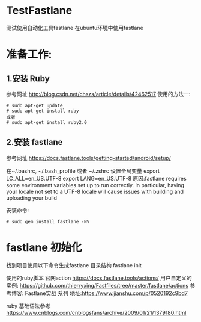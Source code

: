 # TestFastlane

测试使用自动化工具fastlane
在ubuntu环境中使用fastlane

# 准备工作:
## 1.安装 Ruby

参考网址 http://blog.csdn.net/chszs/article/details/42462517
使用的方法一:
```
# sudo apt-get update
# sudo apt-get install ruby
或者
# sudo apt-get install ruby2.0
```
## 2.安装 fastlane
参考网址 https://docs.fastlane.tools/getting-started/android/setup/

在~/.bashrc, ~/.bash_profile 或者 ~/.zshrc  设置全局变量 
export LC_ALL=en_US.UTF-8
export LANG=en_US.UTF-8
原因:fastlane requires some environment variables set up to run correctly. In particular, having your locale not set to a UTF-8 locale will cause issues with building and uploading your build

安装命令:
```
# sudo gem install fastlane -NV
```

#  fastlane 初始化
找到项目使用以下命令生成fastlane 目录结构
fastlane init

使用的ruby脚本
官网action https://docs.fastlane.tools/actions/
用户自定义的实例:
https://github.com/thierryxing/Fastfiles/tree/master/fastlane/actions
参考博客: Fastlane实战 系列 地址:https://www.jianshu.com/p/0520192c9bd7

ruby 基础语法参考
https://www.cnblogs.com/cnblogsfans/archive/2009/01/21/1379180.html
